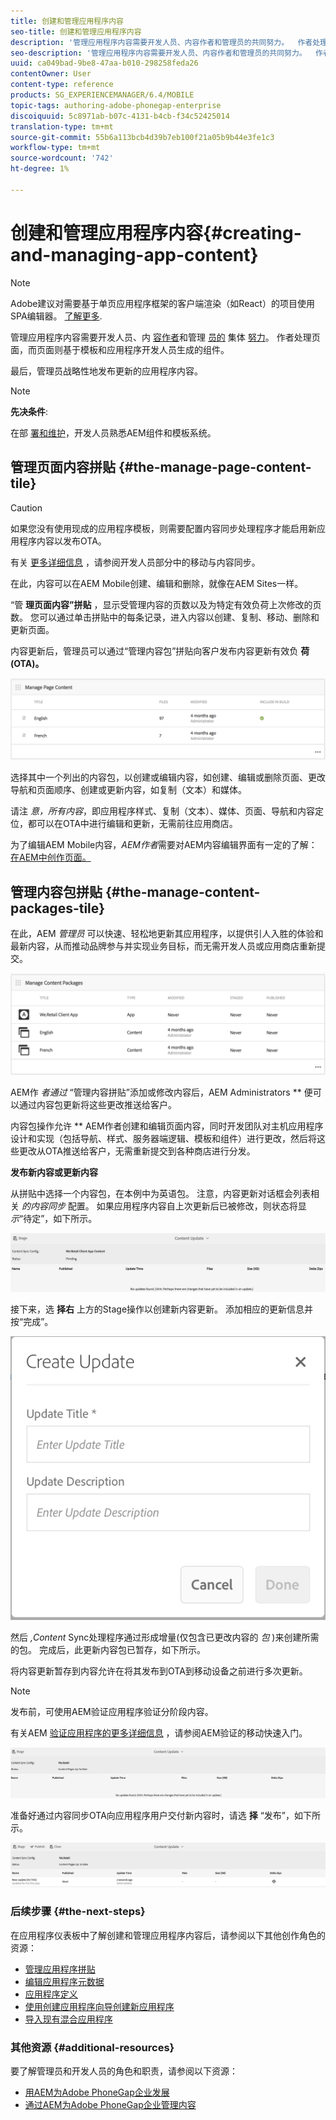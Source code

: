 ```yaml
---
title: 创建和管理应用程序内容
seo-title: 创建和管理应用程序内容
description: '管理应用程序内容需要开发人员、内容作者和管理员的共同努力。  作者处理页面，而页面则基于模板和应用程序开发人员生成的组件。  '
seo-description: '管理应用程序内容需要开发人员、内容作者和管理员的共同努力。  作者处理页面，而页面则基于模板和应用程序开发人员生成的组件。  '
uuid: ca049bad-9be8-47aa-b010-298258feda26
contentOwner: User
content-type: reference
products: SG_EXPERIENCEMANAGER/6.4/MOBILE
topic-tags: authoring-adobe-phonegap-enterprise
discoiquuid: 5c8971ab-b07c-4131-b4cb-f34c52425014
translation-type: tm+mt
source-git-commit: 55b6a113bcb4d39b7eb100f21a05b9b44e3fe1c3
workflow-type: tm+mt
source-wordcount: '742'
ht-degree: 1%

---
```



# 创建和管理应用程序内容{#creating-and-managing-app-content}

>[!NOTE]
>
>Adobe建议对需要基于单页应用程序框架的客户端渲染（如React）的项目使用SPA编辑器。 [了解更多](/help/sites-developing/spa-overview.md).

管理应用程序内容需要开发人员、内 [容作者](#developer)和管理 [员的](#author) 集体 [努力](#administrator)。 作者处理页面，而页面则基于模板和应用程序开发人员生成的组件。

最后，管理员战略性地发布更新的应用程序内容。

>[!NOTE]
>
>**先决条件**:
>
>在部 [署和维护](/help/sites-deploying/deploy.md)，开发人员熟悉AEM组件和模板系统。

## 管理页面内容拼贴 {#the-manage-page-content-tile}

>[!CAUTION]
>
>如果您没有使用现成的应用程序模板，则需要配置内容同步处理程序才能启用新应用程序内容以发布OTA。
>
>有关 [更多详细信息](/help/mobile/phonegap-contentsync.md) ，请参阅开发人员部分中的移动与内容同步。

在此，内容可以在AEM Mobile创建、编辑和删除，就像在AEM Sites一样。

“管 **理页面内容”拼贴** ，显示受管理内容的页数以及为特定有效负荷上次修改的页数。 您可以通过单击拼贴中的每条记录，进入内容以创建、复制、移动、删除和更新页面。

内容更新后，管理员可以通过“管理内容包”拼贴向客户发布内容更新有效负 **荷(OTA)。**

![chlimage_1-161](assets/chlimage_1-161.png)

选择其中一个列出的内容包，以创建或编辑内容，如创建、编辑或删除页面、更改导航和页面顺序、创建或更新内容，如复制（文本）和媒体。

请注 *意，所有内容*，即应用程序样式、复制（文本）、媒体、页面、导航和内容定位，都可以在OTA中进行编辑和更新，无需前往应用商店。

为了编辑AEM Mobile内容，*AEM作者*需要对AEM内容编辑界面有一定的了解： [在AEM中创作页面。](/help/sites-authoring/qg-page-authoring.md)

## 管理内容包拼贴 {#the-manage-content-packages-tile}

在此，AEM *管理员* 可以快速、轻松地更新其应用程序，以提供引人入胜的体验和最新内容，从而推动品牌参与并实现业务目标，而无需开发人员或应用商店重新提交。

![chlimage_1-162](assets/chlimage_1-162.png)

AEM作 *者通过* “管理内容拼贴”添加或修改内容后，AEM Administrators ** 便可以通过内容包更新将这些更改推送给客户。

内容包操作允许 ** AEM作者创建和编辑页面内容，同时开发团队对主机应用程序设计和实现（包括导航、样式、服务器端逻辑、模板和组件）进行更改，然后将这些更改从OTA推送给客户，无需重新提交到各种商店进行分发。

**发布新内容或更新内容**

从拼贴中选择一个内容包，在本例中为英语包。 注意，内容更新对话框会列表相关 *的内容同步* 配置。 如果应用程序内容自上次更新后已被修改，则状态将显 *示*“待定”，如下所示。

![chlimage_1-163](assets/chlimage_1-163.png)

接下来，选 **择右** 上方的Stage操作以创建新内容更新。 添加相应的更新信息并按“完成”。

![chlimage_1-164](assets/chlimage_1-164.png)

然后 *,Content* Sync处理程序通过形成增量(仅包含已更改内容的 *包* )来创建所需的包。 完成后，此更新内容包已暂存，如下所示。

将内容更新暂存到内容允许在将其发布到OTA到移动设备之前进行多次更新。

>[!NOTE]
>
>发布前，可使用AEM验证应用程序验证分阶段内容。
>
>有关AEM [验证应用程序的更多详细信息](/help/mobile/phonegap-mobile-quickstart.md) ，请参阅AEM验证的移动快速入门。

![chlimage_1-165](assets/chlimage_1-165.png)

准备好通过内容同步OTA向应用程序用户交付新内容时，请选 **择** “发布”，如下所示。

![chlimage_1-166](assets/chlimage_1-166.png)

### 后续步骤 {#the-next-steps}

在应用程序仪表板中了解创建和管理应用程序内容后，请参阅以下其他创作角色的资源：

* [管理应用程序拼贴](/help/mobile/phonegap-app-details-tile.md)
* [编辑应用程序元数据](/help/mobile/phonegap-editmetadata.md)
* [应用程序定义](/help/mobile/phonegap-app-definitions.md)
* [使用创建应用程序向导创建新应用程序](/help/mobile/phonegap-create-new-app.md)
* [导入现有混合应用程序](/help/mobile/phonegap-adding-content-to-imported-app.md)

### 其他资源 {#additional-resources}

要了解管理员和开发人员的角色和职责，请参阅以下资源：

* [用AEM为Adobe PhoneGap企业发展](/help/mobile/developing-in-phonegap.md)
* [通过AEM为Adobe PhoneGap企业管理内容](/help/mobile/administer-phonegap.md)
